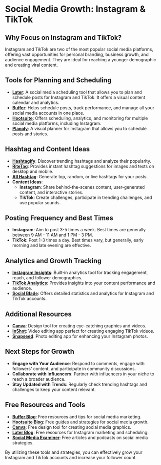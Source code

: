 # Social Media Growth: Instagram & TikTok

## Why Focus on Instagram and TikTok?
Instagram and TikTok are two of the most popular social media platforms, offering vast opportunities for personal branding, business growth, and audience engagement. They are ideal for reaching a younger demographic and creating viral content.

## Tools for Planning and Scheduling
- **[Later](https://later.com/)**: A social media scheduling tool that allows you to plan and schedule posts for Instagram and TikTok. It offers a visual content calendar and analytics.
- **[Buffer](https://buffer.com/)**: Helps schedule posts, track performance, and manage all your social media accounts in one place.
- **[Hootsuite](https://hootsuite.com/)**: Offers scheduling, analytics, and monitoring for multiple social media platforms, including Instagram.
- **[Planoly](https://www.planoly.com/)**: A visual planner for Instagram that allows you to schedule posts and stories.

## Hashtag and Content Ideas
- **[Hashtagify](https://hashtagify.me/)**: Discover trending hashtags and analyze their popularity.
- **[RiteTag](https://ritetag.com/)**: Provides instant hashtag suggestions for images and texts on desktop and mobile.
- **[All Hashtag](https://www.all-hashtag.com/)**: Generate top, random, or live hashtags for your posts.
- **Content Ideas**:
  - **Instagram**: Share behind-the-scenes content, user-generated content, and interactive stories.
  - **TikTok**: Create challenges, participate in trending challenges, and use popular sounds.

## Posting Frequency and Best Times
- **Instagram**: Aim to post 3-5 times a week. Best times are generally between 9 AM - 11 AM and 1 PM - 3 PM.
- **TikTok**: Post 1-3 times a day. Best times vary, but generally, early morning and late evening are effective.

## Analytics and Growth Tracking
- **[Instagram Insights](https://help.instagram.com/1533933820244654)**: Built-in analytics tool for tracking engagement, reach, and follower demographics.
- **[TikTok Analytics](https://www.tiktok.com/business/en/blog/tiktok-analytics)**: Provides insights into your content performance and audience.
- **[Social Blade](https://socialblade.com/)**: Offers detailed statistics and analytics for Instagram and TikTok accounts.

## Additional Resources
- **[Canva](https://www.canva.com/)**: Design tool for creating eye-catching graphics and videos.
- **[InShot](https://inshot.com/)**: Video editing app perfect for creating engaging TikTok videos.
- **[Snapseed](https://snapseed.online/)**: Photo editing app for enhancing your Instagram photos.

## Next Steps for Growth
- **Engage with Your Audience**: Respond to comments, engage with followers' content, and participate in community discussions.
- **Collaborate with Influencers**: Partner with influencers in your niche to reach a broader audience.
- **Stay Updated with Trends**: Regularly check trending hashtags and challenges to keep your content relevant.

## Free Resources and Tools

- **[Buffer Blog](https://buffer.com/resources/)**: Free resources and tips for social media marketing.
- **[Hootsuite Blog](https://blog.hootsuite.com/)**: Free guides and strategies for social media growth.
- **[Canva](https://www.canva.com/)**: Free design tool for creating social media graphics.
- **[Later Blog](https://later.com/blog/)**: Free resources for Instagram marketing and scheduling.
- **[Social Media Examiner](https://www.socialmediaexaminer.com/)**: Free articles and podcasts on social media strategies.

By utilizing these tools and strategies, you can effectively grow your Instagram and TikTok accounts and increase your follower count.